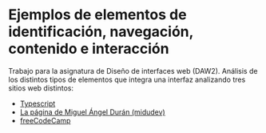 # Ejemplos de elementos de identificación, navegación, contenido e interacción

Trabajo para la asignatura de Diseño de interfaces web (DAW2). Análisis de los distintos tipos de elementos que integra una interfaz analizando tres sitios web distintos:

- [Typescript](https://www.typescriptlang.org/)
- [La página de Miguel Ángel Durán (midudev)](https://midu.dev/)  
- [freeCodeCamp](https://www.freecodecamp.org/)
